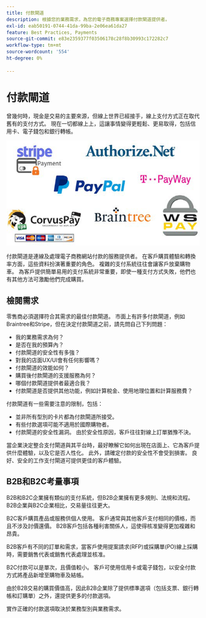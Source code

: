 ```yaml
---
title: 付款閘道
description: 根據您的業務需求，為您的電子商務專案選擇付款閘道提供者。
exl-id: eab50191-0744-41da-99ba-2e06ea61da27
feature: Best Practices, Payments
source-git-commit: e83e2359377f03506178c28f8b30993c172282c7
workflow-type: tm+mt
source-wordcount: '554'
ht-degree: 0%

---
```


# 付款閘道

曾幾何時，現金是交易的主要來源，但線上世界已經接手，線上支付方式正在取代舊有的支付方式。 現在一切都線上上，這讓事情變得更輕鬆、更易取得，包括信用卡、電子錢包和銀行轉帳。

![付款閘道提供者標誌](../../assets/playbooks/payment-gateways.png)

付款閘道是連線及處理電子商務網站付款的服務提供者。 在客戶購買體驗和轉換率方面，這些資料扮演著重要的角色。 複雜的支付系統往往會讓客戶放棄購物車。 為客戶提供簡單易用的支付系統非常重要，即使一種支付方式失敗，他們也有其他方法可激勵他們完成購買。

## 檢閱需求

零售商必須選擇符合其需求的最佳付款閘道。 市面上有許多付款閘道，例如Braintree和Stripe，但在決定付款閘道之前，請先問自己下列問題：

- 我的業務需求為何？
- 是否在我的預算內？
- 付款閘道的安全性有多強？
- 對我的店面UX/UI會有任何影響嗎？
- 付款閘道的效能如何？
- 購買後付款閘道的支援服務為何？
- 哪個付款閘道提供者最適合我？
- 付款閘道是否提供其他功能，例如計算稅金、使用地理位置和計算服務費？

付款閘道有一些需要注意的限制，包括：

- 並非所有型別的卡片都為付款閘道所接受。
- 有些付款選項可能不適用於國際購物者。
- 付款閘道的安全性漏洞。 由於安全性原因，客戶往往對線上訂單猶豫不決。

當企業決定整合支付閘道與其平台時，最好瞭解它如何出現在店面上、它為客戶提供什麼體驗，以及它是否人性化。 此外，請確定付款的安全性不會受到損害。 良好、安全的工作支付閘道可提供更佳的客戶體驗。

## B2B和B2C考量事項

B2B和B2C企業擁有類似的支付系統，但B2B企業擁有更多規則、法規和流程。 B2B企業與B2C企業相比，交易量往往更大。

B2C客戶購買產品或服務供個人使用。 客戶通常與其他客戶支付相同的價格，而且不涉及討價還價。 B2B客戶包括各種利害關係人，這使得核准變得更加複雜和昂貴。

B2B客戶有不同的訂單和需求，當客戶使用提案請求(RFP)或採購單(PO)線上採購時，需要銷售代表或銷售代表處理並核准。

B2C付款可以是單次，且價值較小。 客戶可使用信用卡或電子錢包，以安全付款方式將產品新增至購物車及結帳。

由於B2B交易的購買價值高，因此B2B企業除了提供標準選項（包括支票、銀行轉帳和訂購單）之外，還提供更多的付款選項。

實作正確的付款選項取決於業務型別與業務需求。
